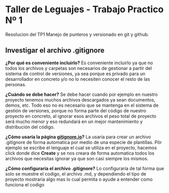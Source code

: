 # Taller de Leguajes - Trabajo Practico Nº 1

Resolucion del TP1 Manejo de punteros y versionado en git y github.

## Investigar el archivo .gitignore

**¿Por qué es conveniente incluirlo?**
Es conveniente incluirlo ya que no todos los archivos y carpetas son necesarios de gestionar a partir del sistema de control de versiones, ya sea porque es privado para un desarrollador en concreto y/o no lo necesiten conocer el resto de las personas.

**¿Cuándo se debe hacer?**
Se debe hacer cuando por ejemplo en nuestro proyecto tenemos muchos archivos descargados ya sean documentos, demos, etc. Todo eso no es necesario que se mantenga en el sistema de gestión de versiones, porque no forma parte del código de nuestro proyecto en concreto, al ignorar esos archivos el peso total de proyecto será mucho menor y eso redundará en un mejor mantenimiento y distribución del código.

**¿Cómo usaría la página [gitignore.io](https://www.toptal.com/developers/gitignore "gitignore.io")?**
La usaria para crear un archivo .gitignore de forma automatica por medio de una especie de plantillas. Pôr ejemplo se escribe el lenguaje el cual se utiliza en el proyecto, hacemos click donde dice **Create** y se nos creara de forma automatica todos los archivos que necesitas ignorar ya que son casi siempre los mismos.

**¿Cómo configuraría el archivo .gitignore?**
Lo configuraría de tal forma que solo se muestre el codigo, el archivo .md, y dependiendo el tipo de proyecto mostraria algo mas lo cual permita o ayude a entender como funciona el codigo